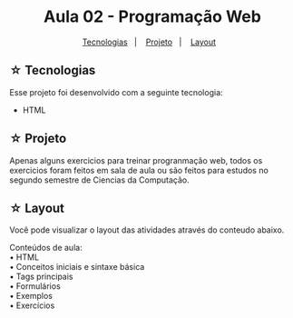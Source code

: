 <h1 align="center">Aula 02 - Programação Web</h1>

<p align="center">
  <a href="#-tecnologias">Tecnologias</a>&nbsp;&nbsp;&nbsp;|&nbsp;&nbsp;&nbsp;
  <a href="#-projeto">Projeto</a>&nbsp;&nbsp;&nbsp;|&nbsp;&nbsp;&nbsp;
  <a href="#-layout">Layout</a>&nbsp;&nbsp;&nbsp;
</p>

## ☆ Tecnologias

Esse projeto foi desenvolvido com a seguinte tecnologia:
- HTML

## ☆ Projeto
Apenas alguns exercicios para treinar progranmação web, todos os exercicios foram feitos em sala de aula ou são feitos para estudos no segundo semestre de Ciencias da Computação.

## ☆ Layout
Você pode visualizar o layout das atividades através do conteudo abaixo.<br>

Conteúdos de aula: <br>
• HTML <br>
• Conceitos iniciais e sintaxe básica <br>
• Tags principais <br>
• Formulários <br>
• Exemplos <br>
• Exercícios
